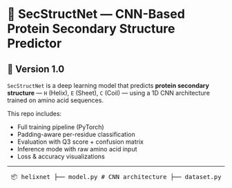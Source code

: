 # 🔬 SecStructNet — CNN-Based Protein Secondary Structure Predictor


## 🔖 Version 1.0

`SecStructNet` is a deep learning model that predicts **protein secondary structure** — `H` (Helix), `E` (Sheet), `C` (Coil) — using a 1D CNN architecture trained on amino acid sequences.

This repo includes:
- Full training pipeline (PyTorch)
- Padding-aware per-residue classification
- Evaluation with Q3 score + confusion matrix
- Inference mode with raw amino acid input
- Loss & accuracy visualizations

---
<pre> 📦 helixnet ├── model.py # CNN architecture ├── dataset.py # Encoding & preprocessing ├── train.py # Model training ├── inference.py # Predict structure from raw sequence ├── evaluate.py # Eval metrics & confusion matrix ├── config.py # Constants & hyperparams ├── requirements.txt # All dependencies ├── outputs/ # Saved logs (loss, acc) ├── plots/ # PNGs of training curves, confusion └── data/ # (not included — see below) </pre>
